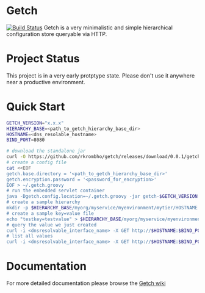 Getch
=====
[![Build Status](https://api.travis-ci.org/rkrombho/getch.png?branch=master)](https://travis-ci.org/rkrombho/getch)
Getch is a very minimalistic and simple hierarchical configuration store queryable via HTTP.

Project Status
==============
This project is in a very early protptype state. Please don't use it anywhere near a productive environment.

Quick Start
===========
```bash
GETCH_VERSION="x.x.x"
HIERARCHY_BASE=<path_to_getch_hierarchy_base_dir>
HOSTNAME=<dns_resolable_hostname>
BIND_PORT=8080

# download the standalone jar
curl -O https://github.com/rkrombho/getch/releases/download/0.0.1/getch-$GETCH_VERSION.jar
# create a config file
cat <<EOF
getch.base.directory = '<path_to_getch_hierarchy_base_dir>'
getch.encryption.password = '<password_for_encryption>'
EOF > ~/.getch.groovy
# run the embedded servlet container
java -Dgetch.config.location=~/.getch.groovy -jar getch-$GETCH_VERSION.jar port=$BIND_PORT host=$HOSTNAME
# create a sample hierarchy 
mkdir -p $HIERARCHY_BASE/myorg/myservice/myenvironment/mytier/HOSTNAME
# create a sample key=value file
echo "testkey=testvalue" > $HIERARCHY_BASE/myorg/myservice/myenvironment/mytier/$HOSTNAME/config.properties
# query the value we just created
curl -i <dnsresolvable_interface_name> -X GET http://$HOSTNAME:$BIND_PORT/getch/testkey
# list all values
curl -i <dnsresolvable_interface_name> -X GET http://$HOSTNAME:$BIND_PORT/getch/list

``` 

Documentation
=============
For more detailed documentation please browse the [Getch wiki](https://github.com/rkrombho/getch/wiki)
